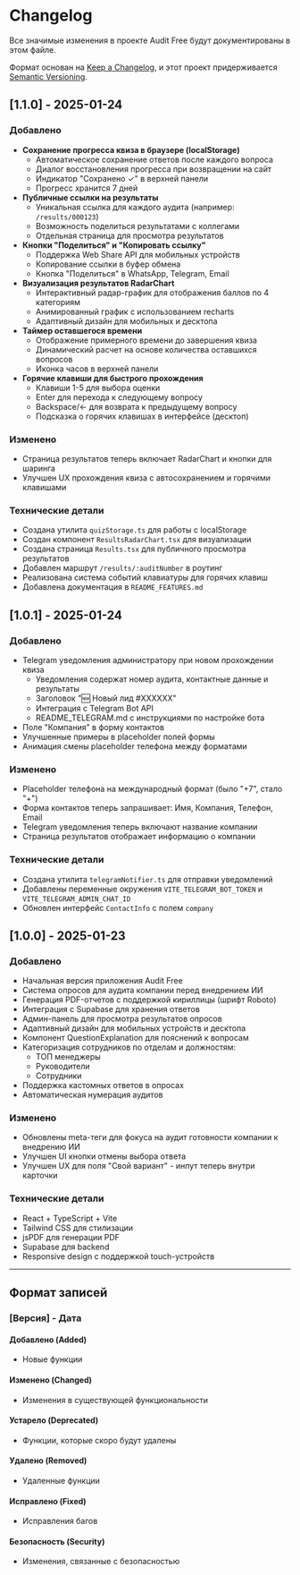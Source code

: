 # Changelog

Все значимые изменения в проекте Audit Free будут документированы в этом файле.

Формат основан на [Keep a Changelog](https://keepachangelog.com/ru/1.0.0/),
и этот проект придерживается [Semantic Versioning](https://semver.org/lang/ru/).

## [1.1.0] - 2025-01-24

### Добавлено
- **Сохранение прогресса квиза в браузере (localStorage)**
  - Автоматическое сохранение ответов после каждого вопроса
  - Диалог восстановления прогресса при возвращении на сайт
  - Индикатор "Сохранено ✓" в верхней панели
  - Прогресс хранится 7 дней
- **Публичные ссылки на результаты**
  - Уникальная ссылка для каждого аудита (например: `/results/000123`)
  - Возможность поделиться результатами с коллегами
  - Отдельная страница для просмотра результатов
- **Кнопки "Поделиться" и "Копировать ссылку"**
  - Поддержка Web Share API для мобильных устройств
  - Копирование ссылки в буфер обмена
  - Кнопка "Поделиться" в WhatsApp, Telegram, Email
- **Визуализация результатов RadarChart**
  - Интерактивный радар-график для отображения баллов по 4 категориям
  - Анимированный график с использованием recharts
  - Адаптивный дизайн для мобильных и десктопа
- **Таймер оставшегося времени**
  - Отображение примерного времени до завершения квиза
  - Динамический расчет на основе количества оставшихся вопросов
  - Иконка часов в верхней панели
- **Горячие клавиши для быстрого прохождения**
  - Клавиши 1-5 для выбора оценки
  - Enter для перехода к следующему вопросу
  - Backspace/←  для возврата к предыдущему вопросу
  - Подсказка о горячих клавишах в интерфейсе (десктоп)

### Изменено
- Страница результатов теперь включает RadarChart и кнопки для шаринга
- Улучшен UX прохождения квиза с автосохранением и горячими клавишами

### Технические детали
- Создана утилита `quizStorage.ts` для работы с localStorage
- Создан компонент `ResultsRadarChart.tsx` для визуализации
- Создана страница `Results.tsx` для публичного просмотра результатов
- Добавлен маршрут `/results/:auditNumber` в роутинг
- Реализована система событий клавиатуры для горячих клавиш
- Добавлена документация в `README_FEATURES.md`

## [1.0.1] - 2025-01-24

### Добавлено
- Telegram уведомления администратору при новом прохождении квиза
  - Уведомления содержат номер аудита, контактные данные и результаты
  - Заголовок "🆕 Новый лид #XXXXXX"
  - Интеграция с Telegram Bot API
  - README_TELEGRAM.md с инструкциями по настройке бота
- Поле "Компания" в форму контактов
- Улучшенные примеры в placeholder полей формы
- Анимация смены placeholder телефона между форматами

### Изменено
- Placeholder телефона на международный формат (было "+7", стало "+")
- Форма контактов теперь запрашивает: Имя, Компания, Телефон, Email
- Telegram уведомления теперь включают название компании
- Страница результатов отображает информацию о компании

### Технические детали
- Создана утилита `telegramNotifier.ts` для отправки уведомлений
- Добавлены переменные окружения `VITE_TELEGRAM_BOT_TOKEN` и `VITE_TELEGRAM_ADMIN_CHAT_ID`
- Обновлен интерфейс `ContactInfo` с полем `company`

## [1.0.0] - 2025-01-23

### Добавлено
- Начальная версия приложения Audit Free
- Система опросов для аудита компании перед внедрением ИИ
- Генерация PDF-отчетов с поддержкой кириллицы (шрифт Roboto)
- Интеграция с Supabase для хранения ответов
- Админ-панель для просмотра результатов опросов
- Адаптивный дизайн для мобильных устройств и десктопа
- Компонент QuestionExplanation для пояснений к вопросам
- Категоризация сотрудников по отделам и должностям:
  - ТОП менеджеры
  - Руководители
  - Сотрудники
- Поддержка кастомных ответов в опросах
- Автоматическая нумерация аудитов

### Изменено
- Обновлены meta-теги для фокуса на аудит готовности компании к внедрению ИИ
- Улучшен UI кнопки отмены выбора ответа
- Улучшен UX для поля "Свой вариант" - инпут теперь внутри карточки

### Технические детали
- React + TypeScript + Vite
- Tailwind CSS для стилизации
- jsPDF для генерации PDF
- Supabase для backend
- Responsive design с поддержкой touch-устройств

---

## Формат записей

### [Версия] - Дата

#### Добавлено (Added)
- Новые функции

#### Изменено (Changed)
- Изменения в существующей функциональности

#### Устарело (Deprecated)
- Функции, которые скоро будут удалены

#### Удалено (Removed)
- Удаленные функции

#### Исправлено (Fixed)
- Исправления багов

#### Безопасность (Security)
- Изменения, связанные с безопасностью
